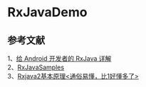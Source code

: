 # RxJavaDemo      

## 参考文献      
1、[给 Android 开发者的 RxJava 详解](http://gank.io/post/560e15be2dca930e00da1083)       
2、[RxJavaSamples](https://github.com/rengwuxian/RxJavaSamples)      
3、[Rxjava2基本原理<通俗易懂，比1好懂多了>](https://blog.csdn.net/lijizhi19950123/article/details/77917031)        

